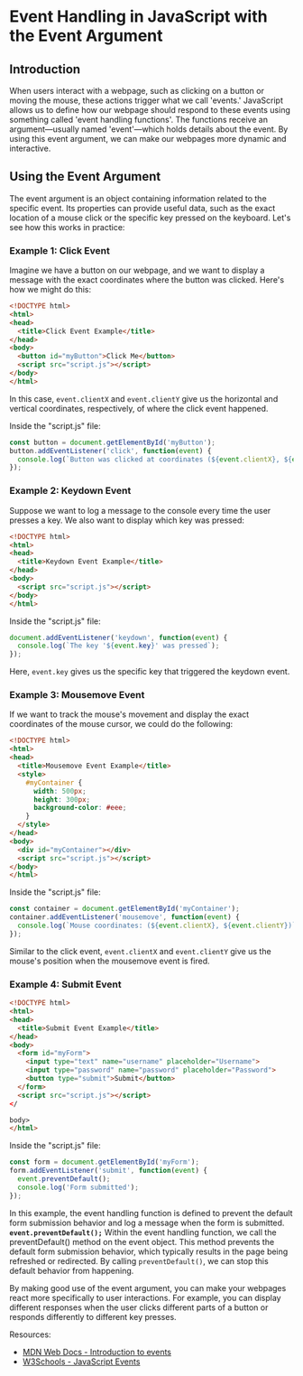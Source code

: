 # Event Handling in JavaScript with the Event Argument

## Introduction

When users interact with a webpage, such as clicking on a button or moving the mouse, these actions trigger what we call 'events.' JavaScript allows us to define how our webpage should respond to these events using something called 'event handling functions'. The functions receive an argument—usually named 'event'—which holds details about the event. By using this event argument, we can make our webpages more dynamic and interactive.

## Using the Event Argument

The event argument is an object containing information related to the specific event. Its properties can provide useful data, such as the exact location of a mouse click or the specific key pressed on the keyboard. Let's see how this works in practice:

### Example 1: Click Event

Imagine we have a button on our webpage, and we want to display a message with the exact coordinates where the button was clicked. Here's how we might do this:

```html
<!DOCTYPE html>
<html>
<head>
  <title>Click Event Example</title>
</head>
<body>
  <button id="myButton">Click Me</button>
  <script src="script.js"></script>
</body>
</html>
```

In this case, `event.clientX` and `event.clientY` give us the horizontal and vertical coordinates, respectively, of where the click event happened.

Inside the "script.js" file:

```javascript
const button = document.getElementById('myButton');
button.addEventListener('click', function(event) {
  console.log(`Button was clicked at coordinates (${event.clientX}, ${event.clientY})`);
});
```

### Example 2: Keydown Event

Suppose we want to log a message to the console every time the user presses a key. We also want to display which key was pressed:

```html
<!DOCTYPE html>
<html>
<head>
  <title>Keydown Event Example</title>
</head>
<body>
  <script src="script.js"></script>
</body>
</html>
```

Inside the "script.js" file:

```javascript
document.addEventListener('keydown', function(event) {
  console.log(`The key '${event.key}' was pressed`);
});
```

Here, `event.key` gives us the specific key that triggered the keydown event.

### Example 3: Mousemove Event

If we want to track the mouse's movement and display the exact coordinates of the mouse cursor, we could do the following:

```html
<!DOCTYPE html>
<html>
<head>
  <title>Mousemove Event Example</title>
  <style>
    #myContainer {
      width: 500px;
      height: 300px;
      background-color: #eee;
    }
  </style>
</head>
<body>
  <div id="myContainer"></div>
  <script src="script.js"></script>
</body>
</html>
```

Inside the "script.js" file:

```javascript
const container = document.getElementById('myContainer');
container.addEventListener('mousemove', function(event) {
  console.log(`Mouse coordinates: (${event.clientX}, ${event.clientY})`);
});
```

Similar to the click event, `event.clientX` and `event.clientY` give us the mouse's position when the mousemove event is fired.

### Example 4: Submit Event

```html
<!DOCTYPE html>
<html>
<head>
  <title>Submit Event Example</title>
</head>
<body>
  <form id="myForm">
    <input type="text" name="username" placeholder="Username">
    <input type="password" name="password" placeholder="Password">
    <button type="submit">Submit</button>
  </form>
  <script src="script.js"></script>
</

body>
</html>
```

Inside the "script.js" file:

```javascript
const form = document.getElementById('myForm');
form.addEventListener('submit', function(event) {
  event.preventDefault();
  console.log('Form submitted');
});
```

In this example, the event handling function is defined to prevent the default form submission behavior and log a message when the form is submitted. **`event.preventDefault();`** Within the event handling function, we call the preventDefault() method on the event object. This method prevents the default form submission behavior, which typically results in the page being refreshed or redirected. By calling `preventDefault()`, we can stop this default behavior from happening.

By making good use of the event argument, you can make your webpages react more specifically to user interactions. For example, you can display different responses when the user clicks different parts of a button or responds differently to different key presses.

Resources:
- [MDN Web Docs - Introduction to events](https://developer.mozilla.org/en-US/docs/Learn/JavaScript/Building_blocks/Events)
- [W3Schools - JavaScript Events](https://www.w3schools.com/js/js_events.asp)